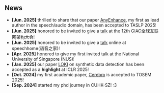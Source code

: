 ## News

- **[Jun. 2025]** thrilled to share that our paper [AnyEnhance](https://arxiv.org/abs/2501.15417), my first as lead author in the speech/audio domain, has been accepted to TASLP 2025!
- **[Jun. 2025]** honored to be invited to give a [talk](https://giac.msup.com.cn/2025sz/course?id=18426) at the 12th GIAC全球互联网架构大会!
- **[Jun. 2025]** honored to be invited to give a [talk](https://mp.weixin.qq.com/s/UoCSXKsgd0KLNExdyHgT2A) online at speechhome(语音之家)!
- **[Apr. 2025]** honored to give my first invited talk at the National University of Singapore (NUS)!
- **[Jan. 2025]** our paper [LOKI](https://openreview.net/forum?id=z8sxoCYgmd) on synthetic data detection has been accepted as a **highlight** at ICLR 2025!
- **[Oct. 2024]** my first academic paper, [Cerebro](https://dl.acm.org/doi/full/10.1145/3705304) is accepted to TOSEM 2025!
- **[Sep. 2024]** started my phd journey in CUHK-SZ! :3
